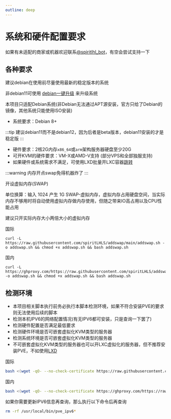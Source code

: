 ```yaml
---
outline: deep
---
```


# 系统和硬件配置要求

如果有未适配的商家或机器欢迎联系[@spiritlhl_bot](https://t.me/spiritlhl_bot)，有空会尝试支持一下

## 各种要求

建议debian在使用前尽量使用最新的稳定版本的系统

非debian11可使用 [debian一键升级](https://github.com/spiritLHLS/one-click-installation-script#%E4%B8%80%E9%94%AE%E5%8D%87%E7%BA%A7%E4%BD%8E%E7%89%88%E6%9C%ACdebian%E4%B8%BAdebian11) 来升级系统

本项目只适配Debian系统(非Debian无法通过APT源安装，官方只给了Debian的镜像，其他系统只能使用ISO安装)

- 系统要求：Debian 8+

:::tip
建议debian11而不是debian12，因为后者是beta版本，debian11安装的才是稳定版
:::

- 硬件要求：2核2G内存```x86_64```或```arm```架构服务器硬盘至少20G
- 可开KVM的硬件要求：VM-X或AMD-V支持 (部分VPS和全部独服支持)
- 如果硬件或系统需求不满足，可使用LXD批量开LXC容器[跳转](https://github.com/spiritLHLS/lxd)

:::warning
内存开点swap免得机器炸了
:::

开设虚拟内存(SWAP)

单位换算：输入 1024 产生 1G SWAP-虚拟内存，虚拟内存占用硬盘空间，当实际内存不够用时将自动使用虚拟内存做内存使用，但随之带来IO高占用以及CPU性能占用

建议只开实际内存大小两倍大小的虚拟内存

国际

```shell
curl -L https://raw.githubusercontent.com/spiritLHLS/addswap/main/addswap.sh -o addswap.sh && chmod +x addswap.sh && bash addswap.sh
```

国内

```shell
curl -L https://ghproxy.com/https://raw.githubusercontent.com/spiritLHLS/addswap/main/addswap.sh -o addswap.sh && chmod +x addswap.sh && bash addswap.sh
```

## 检测环境

- 本项目相关脚本执行前务必执行本脚本检测环境，如果不符合安装PVE的要求则无法使用后续的脚本
- 检测本机IPV6的网络配置情况(有无IPV6都可安装，只是查询一下罢了)
- 检测硬件配置是否满足最低要求
- 检测硬件环境是否可嵌套虚拟化KVM类型的服务器
- 检测系统环境是否可嵌套虚拟化KVM类型的服务器
- 不可嵌套虚拟化KVM类型的服务器也可以开LXC虚拟化的服务器，但不推荐安装PVE，不如使用[LXD](https://github.com/spiritLHLS/lxd)

国际

```bash
bash <(wget -qO- --no-check-certificate https://raw.githubusercontent.com/spiritLHLS/pve/main/scripts/check_kernal.sh)
```

国内

```bash
bash <(wget -qO- --no-check-certificate https://ghproxy.com/https://raw.githubusercontent.com/spiritLHLS/pve/main/scripts/check_kernal.sh)
```

如果你需要更新IPV6信息再查询，那么执行以下命令后再查询

```bash
rm -rf /usr/local/bin/pve_ipv6*
```

<br/>
<br/>

